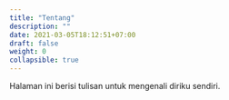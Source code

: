 ```yaml
---
title: "Tentang"
description: ""
date: 2021-03-05T18:12:51+07:00
draft: false
weight: 0
collapsible: true
---
```


Halaman ini berisi tulisan untuk mengenali diriku sendiri.
